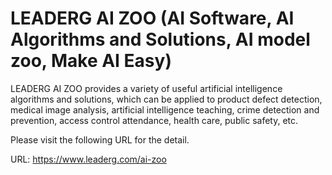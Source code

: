 # LEADERG AI ZOO (AI Software, AI Algorithms and Solutions, AI model zoo, Make AI Easy)

LEADERG AI ZOO provides a variety of useful artificial intelligence algorithms and solutions, which can be applied to product defect detection, medical image analysis, artificial intelligence teaching, crime detection and prevention, access control attendance, health care, public safety, etc.

Please visit the following URL for the detail.

URL: https://www.leaderg.com/ai-zoo
